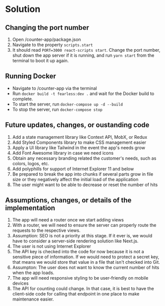 # Solution

## Changing the port number

1. Open /counter-app/package.json
2. Navigate to the property `scripts.start`
3. It should read `PORT=3000 react-scripts start`. Change the port number, shut down the app server if it is running, and run `yarn start` from the terminal to boot it up again.

## Running Docker

* Navigate to /counter-app via the terminal
* Run `docker build -t fearless:dev .` and wait for the Docker build to complete.
* To start the server, run `docker-compose up -d --build`
* To stop the server, run `docker-compose stop`

## Future updates, changes, or oustanding code

1. Add a state management library like Context API, MobX, or Redux
2. Add Styled Components library to make CSS management easier
3. Apply a UI library like Tailwind in the event the app's needs grow
4. Add Font Awesome library in case we need icons
5. Obtain any necessary branding related the customer's needs, such as colors, logos, etc.
6. Add polyphills for support of Internet Explorer 11 and below
7. Be prepared to break the app into chunks if several parts grow in file size or they negatively affect the initial load of the application
8. The user might want to be able to decrease or reset the number of hits

## Assumptions, changes, or details of the implementation

1. The app will need a router once we start adding views
2. With a router, we will need to ensure the server can properly route the requests to the respective views.
3. Assumption: SEO is not a priority at this stage. If it ever is, we would have to consider a server-side rendering solution like Next.js.
4. The user is not using Internet Explorer
5. The API key is checked into the code for now because it is not a sensitive piece of information. If we would need to protect a secret key, that means we would store that value in a file that isn't checked into Git.
6. Assumpton: The user does not want to know the current number of hits when the app loads.
7. The app will need responsive styling to be user-friendly on mobile devices
8. The API for counting could change. In that case, it is best to have the client-side code for calling that endpoint in one place to make maintenance easier.